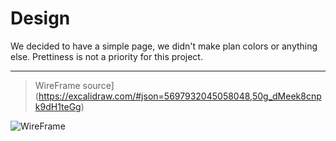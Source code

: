 # Design

We decided to have a simple page, we didn't make plan colors or anything else.
Prettiness is not a priority for this project.

---

> WireFrame
> source](<https://excalidraw.com/#json=5697932045058048,50g_dMeek8cnpk9dH1teGg>)

![WireFrame](./WireFrame.svg)
